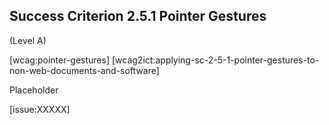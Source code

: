 ## Success Criterion 2.5.1 Pointer Gestures

(Level A)

[wcag:pointer-gestures]
[wcag2ict:applying-sc-2-5-1-pointer-gestures-to-non-web-documents-and-software]

Placeholder

[issue:XXXXX]
